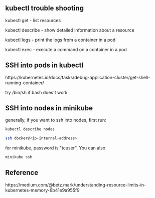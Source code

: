 
## kubectl trouble shooting
kubectl get - list resources 

kubectl describe - show detailed information about a resource 

kubectl logs - print the logs from a container in a pod 

kubectl exec - execute a command on a container in a pod

## SSH into pods in kubectl
<link>https://kubernetes.io/docs/tasks/debug-application-cluster/get-shell-running-container/</link>

try /bin/sh if bash does't work

## SSH into nodes in minikube
generally, if you want to ssh into nodes, first run:

```bash
kubectl describe nodes

ssh docker@<ip-internal-address>
```

for minikube, password is "tcuser", You can also

```bash
minikube ssh
```


## Reference
<link>https://medium.com/@betz.mark/understanding-resource-limits-in-kubernetes-memory-6b41e9a955f9</link>

